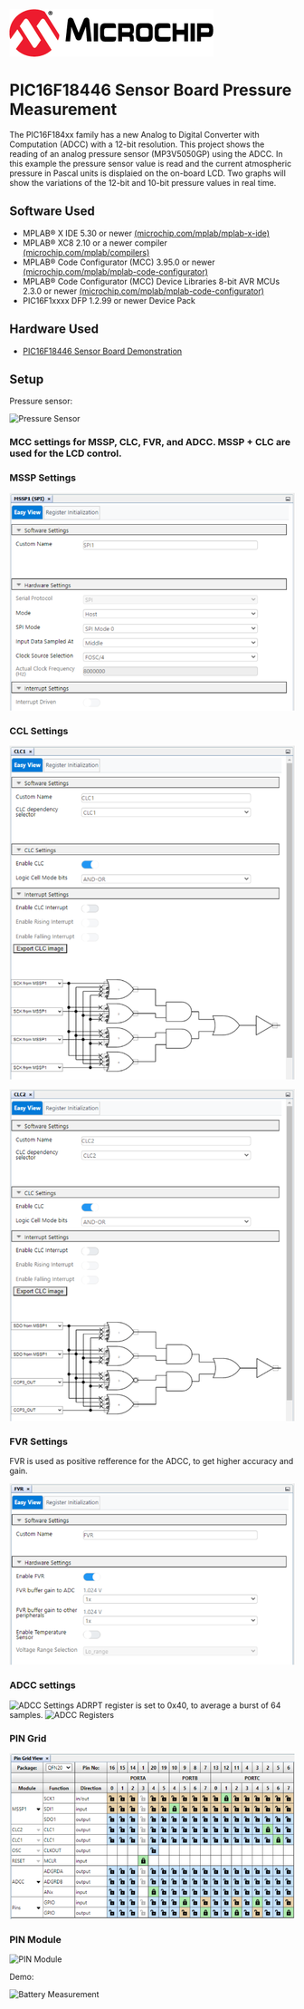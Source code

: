 [![MCHP](images/microchip.png)](https://www.microchip.com)

# PIC16F18446 Sensor Board Pressure Measurement

The PIC16F184xx family has a new Analog to Digital Converter with Computation (ADCC) with a 12-bit resolution. This project shows the reading of an analog pressure sensor (MP3V5050GP) using the ADCC.
In this example the pressure sensor value is read and the current atmospheric pressure in Pascal units is displaied on the on-board LCD. Two graphs will show the variations of the 12-bit and 10-bit pressure values in real time.

## Software Used
- MPLAB® X IDE 5.30 or newer [(microchip.com/mplab/mplab-x-ide)](http://www.microchip.com/mplab/mplab-x-ide)
- MPLAB® XC8 2.10 or a newer compiler [(microchip.com/mplab/compilers)](http://www.microchip.com/mplab/compilers)
- MPLAB® Code Configurator (MCC) 3.95.0 or newer [(microchip.com/mplab/mplab-code-configurator)](https://www.microchip.com/mplab/mplab-code-configurator)
- MPLAB® Code Configurator (MCC) Device Libraries 8-bit AVR MCUs 2.3.0 or newer [(microchip.com/mplab/mplab-code-configurator)](https://www.microchip.com/mplab/mplab-code-configurator)
- PIC16F1xxxx DFP 1.2.99 or newer Device Pack

## Hardware Used
- [PIC16F18446 Sensor Board Demonstration](https://www.microchip.com/promo/pic16f18446-sensor-board-demonstration)


## Setup

Pressure sensor:

![Pressure Sensor](images/pressure_sensor.png)


### MCC settings for MSSP, CLC, FVR, and ADCC. MSSP + CLC are used for the LCD control.

### MSSP Settings
![MSSP Settings](images/MSSP1.png)

### CCL Settings
![CCL1 Settings](images/CLC1.png)

![CCL2 Settings](images/CLC2.png)

### FVR Settings
FVR is used as positive refference for the ADCC, to get higher accuracy and gain.

![FVR Settings](images/FVR.png)

### ADCC settings
![ADCC Settings](images/ADCC1.png)
ADRPT register is set to 0x40, to average a burst of 64 samples.
![ADCC Registers](images/ADCC2.png)

### PIN Grid
![PIN Grid](images/PIN_Grid.png)

### PIN Module
![PIN Module](images/PIN_Module.png)


Demo:

![Battery Measurement](images/display.png)